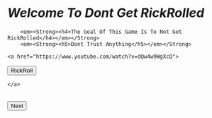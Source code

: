 
<!DOCTYPE html>
<html lang="en">
<head>
    <meta charset="UTF-8">
    <meta http-equiv="X-UA-Compatible" content="IE=edge">
    <meta name="viewport" content="width=device-width, initial-scale=1.0">
    <title>Dont Get RickRoll Introduction</title>
    <em><Strong><h1> Welcome To Dont Get RickRolled </h1></em></strong>
    
        <em><Strong><h4>The Goal Of This Game Is To Not Get RickRolled</h4></em></Strong>
        <em><Strong><h5>Dont Trust Anything</h5></em></Strong>
</head>
<body>
    
    <a href="https://www.youtube.com/watch?v=dQw4w9WgXcQ">

<button> RickRoll </button>


    </a>
<br>

<a href="RickRoll Game.html">
<button>Next</button>
</a>
</body>
</html>
